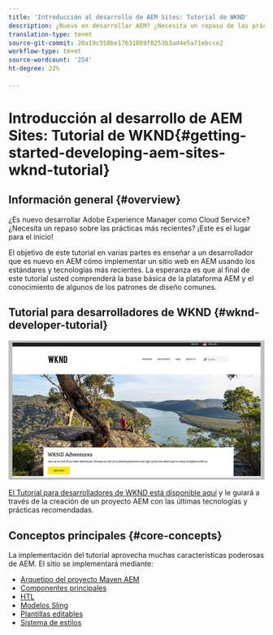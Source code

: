 ```yaml
---
title: 'Introducción al desarrollo de AEM Sites: Tutorial de WKND'
description: ¿Nuevo en desarrollar AEM? ¿Necesita un repaso de las prácticas recomendadas? ¡Este es el lugar para el inicio! El objetivo de este tutorial en varias partes es enseñar a un desarrollador que es nuevo en AEM cómo implementar un sitio web en AEM usando los estándares y tecnologías más recientes.
translation-type: tm+mt
source-git-commit: 20a19c558be17631889f0253b3ad4e5a71ebcce2
workflow-type: tm+mt
source-wordcount: '254'
ht-degree: 22%

---
```



# Introducción al desarrollo de AEM Sites: Tutorial de WKND{#getting-started-developing-aem-sites-wknd-tutorial}

## Información general {#overview}

¿Es nuevo desarrollar Adobe Experience Manager como Cloud Service? ¿Necesita un repaso sobre las prácticas más recientes? ¡Este es el lugar para el inicio!

El objetivo de este tutorial en varias partes es enseñar a un desarrollador que es nuevo en AEM cómo implementar un sitio web en AEM usando los estándares y tecnologías más recientes. La esperanza es que al final de este tutorial usted comprenderá la base básica de la plataforma AEM y el conocimiento de algunos de los patrones de diseño comunes.

## Tutorial para desarrolladores de WKND {#wknd-developer-tutorial}

![WKND](assets/wknd-tutorial-homepage.png)

[El Tutorial para desarrolladores de WKND está disponible aquí](https://docs.adobe.com/content/help/en/experience-manager-learn/getting-started-wknd-tutorial-develop/overview.html) y le guiará a través de la creación de un proyecto AEM con las últimas tecnologías y prácticas recomendadas.

## Conceptos principales {#core-concepts}

La implementación del tutorial aprovecha muchas características poderosas de AEM. El sitio se implementará mediante:

* [Arquetipo del proyecto Maven AEM](https://docs.adobe.com/content/help/es-ES/experience-manager-core-components/using/developing/archetype/overview.html)
* [Componentes principales](https://docs.adobe.com/content/help/es-ES/experience-manager-core-components/using/introduction.html)
* [HTL](https://docs.adobe.com/content/help/en/experience-manager-htl/using/getting-started/getting-started.html)
* [Modelos Sling](https://sling.apache.org/documentation/bundles/models.html)
* [Plantillas editables](https://docs.adobe.com/content/help/en/experience-manager-learn/sites/page-authoring/template-editor-feature-video-use.html)
* [Sistema de estilos](https://docs.adobe.com/content/help/en/experience-manager-learn/sites/page-authoring/style-system-feature-video-use.html)
